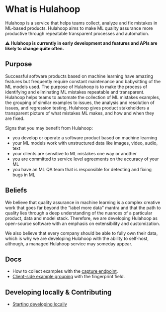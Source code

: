 # What is Hulahoop

Hulahoop is a service that helps teams collect, analyze and fix mistakes in ML-based products. Hulahoop aims to make ML quality assurance more productive through repeatable transparent processes and automation.

**⚠️ Hulahoop is currently in early development and features and APIs are likely to change quite often.**

## Purpose

Successful software products based on machine learning have amazing features but frequently require constant maintenance and babysitting of the ML models used.
The purpose of Hulahoop is to make the process of identifying and eliminating ML mistakes repeatable and transparent.
Hulahoop helps teams to automate the collection of ML mistakes examples, the grouping of similar examples to issues, the analysis and resolution of issues, and regression testing.
Hulahoop gives product stakeholders a transparent picture of what mistakes ML makes, and how and when they are fixed.

Signs that you may benefit from Hulahoop:

- you develop or operate a software product based on machine learning
- your ML models work with unstructured data like images, video, audio, text
- your clients are sensitive to ML mistakes one way or another
- you are committed to service level agreements on the accuracy of your ML
- you have an ML QA team that is responsible for detecting and fixing bugs in ML

## Beliefs

We believe that quality assurance in machine learning is a complex creative work that goes far beyond the "label more data" mantra and that the path to quality lies through a deep understanding of the nuances of a particular product, data and model stack. Therefore, we are developing Hulahoop as open-source software with an emphasis on extensibility and customization.

We also believe that every company should be able to fully own their data, which is why we are developing Hulahoop with the ability to self-host, although, a managed Hulahoop service may someday appear.

## Docs

- How to collect examples with the [capture endpoint](docs/capture.md).
- [Client-side example grouping](docs/fingerprint.md) with the fingerprint field.

## Developing locally & Contributing

- [Starting developing locally](docs/dev_start.md)
